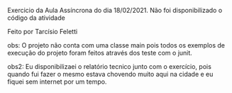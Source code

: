 Exercicio da Aula Assíncrona do dia 18/02/2021. Não foi disponibilizado o código da atividade

Feito por Tarcísio Feletti

obs: O projeto não conta com uma classe main pois todos os exemplos de execução do projeto 
foram feitos através dos teste com o junit.

obs2: Eu disponibilizaei o relatório tecnico junto com o exercício, pois quando fui fazer o mesmo estava 
chovendo muito aqui na cidade e eu fiquei sem internet por um tempo.
